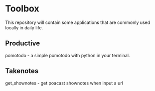 # Toolbox

This repository will contain some applications that are commonly used locally in daily life.


## Productive
pomotodo - a simple pomotodo with python in your terminal.


## Takenotes
get_shownotes - get poacast shownotes when input a url
